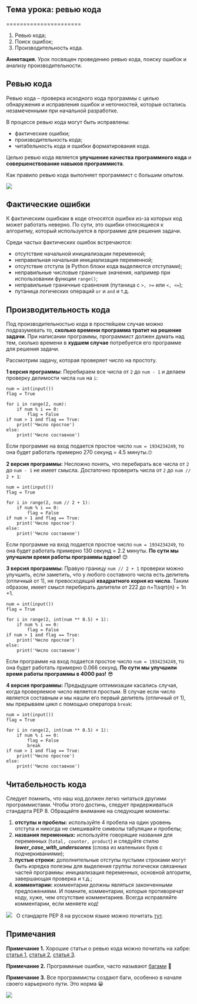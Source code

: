 ## Тема урока: ревью кода
======================

1.  Ревью кода;
2.  Поиск ошибок;
3.  Производительность кода.

**Аннотация.** Урок посвящен проведению ревью кода, поиску ошибок и анализу производительности.

Ревью кода
----------

Ревью кода – проверка исходного кода программы с целью обнаружения и исправления ошибок и неточностей, которые остались незамеченными при начальной разработке. 

В процессе ревью кода могут быть исправлены:

*   фактические ошибки;
*   производительность кода;
*   читабельность кода и ошибки форматирования кода.

Целью ревью кода является **улучшение качества программного кода** и **совершенствование навыков программиста**.

Как правило ревью кода выполняет программист с большим опытом.

![](https://habrastorage.org/webt/59/e8/37/59e8378c4c14b734316121.png)

Фактические ошибки
------------------

К фактическим ошибкам в коде относятся ошибки из-за которых код может работать неверно. По сути, это ошибки относящиеся к алгоритму, который используется в программе для решения задачи.

Среди частых фактических ошибок встречаются:

*   отсутствие начальной инициализации переменной;
*   неправильная начальная инициализация переменной;
*   отсутствие отступа (в Python блоки кода выделяются отступами);
*   неправильные числовые граничные значения, например при использовании функции `range()`;
*   неправильные граничные сравнения (путаница с `>, >=` или `<, <=`);
*   путаница логических операций `or` и `and` и т.д.

Производительность кода
-----------------------

Под производительностью кода в простейшем случае можно подразумевать то, **сколько времени программа тратит на решение задачи**. При написании программы, программист должен думать над тем, сколько времени в **худшем случае** потребуется его программе для решения задачи.

Рассмотрим задачу, которая проверяет число на простоту.

**1 версия программы:** Перебираем все числа от `2` до `num - 1` и делаем проверку делимости числа `num` на `i`:

    num = int(input())
    flag = True
    
    for i in range(2, num):
        if num % i == 0:
            flag = False
    if num > 1 and flag == True:
        print('Число простое')
    else:
        print('Число составное')

Если программе на вход подается простое число `num = 1934234249`, то она будет работать примерно 270 секунд = 4.5 минуты.🙄

**2 версия программы:** Несложно понять, что перебирать все числа от `2` до `num - 1` не имеет смысла. Достаточно проверить числа от `2` до `num // 2 + 1`:

    num = int(input())
    flag = True
    
    for i in range(2, num // 2 + 1):
        if num % i == 0:
            flag = False
    if num > 1 and flag == True:
        print('Число простое')
    else:
        print('Число составное')

Если программе на вход подается простое число `num = 1934234249`, то она будет работать примерно 130 секунд = 2.2 минуты. **По сути мы улучшили время работы программы вдвое!** 😊

**3 версия программы:** Правую границу `num // 2 + 1` проверки можно улучшить, если заметить, что у любого составного числа есть делитель (отличный от 1), не превосходящий **квадратного корня из числа**. Таким образом, имеет смысл перебирать делители от 222 до n+1\\sqrt{n} + 1n​+1.

    num = int(input())
    flag = True
    
    for i in range(2, int(num ** 0.5) + 1):
        if num % i == 0:
            flag = False
    if num > 1 and flag == True:
        print('Число простое')
    else:
        print('Число составное')

Если программе на вход подается простое число `num = 1934234249`, то она будет работать примерно 0.066 секунд. **По сути мы улучшили время работы программы в 4000 раз!** 😎

**4 версия программы:** Предыдущие оптимизации касались случая, когда проверяемое число является простым. В случае если число является составным и мы нашли его первый делитель (отличный от 1), мы прерываем цикл с помощью оператора `break`:

    num = int(input())
    flag = True
    
    for i in range(2, int(num ** 0.5) + 1):
        if num % i == 0:
            flag = False
            break
    if num > 1 and flag == True:
        print('Число простое')
    else:
        print('Число составное')

Читабельность кода
------------------

Следует помнить, что наш код должен легко читаться другими программистами. Чтобы этого достичь, следует придерживаться стандарта PEP 8. Обращайте внимание на следующие моменты:

1.  **отступы и пробелы:** используйте 4 пробела на один уровень отступа и никогда не смешивайте символы табуляции и пробелы;
2.  **названия переменных:** используйте говорящие названия для переменных (`total, counter, product`) и следуйте стилю **_lower\_case\_with\_underscores_** (слова из маленьких букв с подчеркиваниями);
3.  **пустые строки:** дополнительные отступы пустыми строками могут быть изредка полезны для выделения группы логически связанных частей программы: инициализация переменных, основной алгоритм, завершающая проверка и т.д.;
4.  **комментарии:** комментарии должны являться законченными предложениями. И помните, комментарии, которые противоречат коду, хуже, чем отсутствие комментариев. Всегда исправляйте комментарии, если меняете код!

![](https://ucarecdn.com/22f12c99-e053-4158-9ade-9b03673c3217/)   О стандарте PEP 8 на русском языке можно почитать [тут](https://pythonworld.ru/osnovy/pep-8-rukovodstvo-po-napisaniyu-koda-na-python.html).

Примечания
----------

**Примечание 1.** Хорошие статьи о ревью кода можно почитать на хабре: [статья 1](https://habr.com/ru/post/340550/), [статья 2](https://habr.com/ru/post/342244/), [статья 3](https://thecode.media/code-review/amp/?__twitter_impression=true).

**Примечание 2.** Программные ошибки, часто называют [багами](https://ru.wikipedia.org/wiki/%D0%9F%D1%80%D0%BE%D0%B3%D1%80%D0%B0%D0%BC%D0%BC%D0%BD%D0%B0%D1%8F_%D0%BE%D1%88%D0%B8%D0%B1%D0%BA%D0%B0) 🦟

**Примечание 3.** Все программисты создают баги, особенно в начале своего карьерного пути. Это норма 😀

![](https://ucarecdn.com/b216012a-18d7-44a5-965c-9059c9495403/)